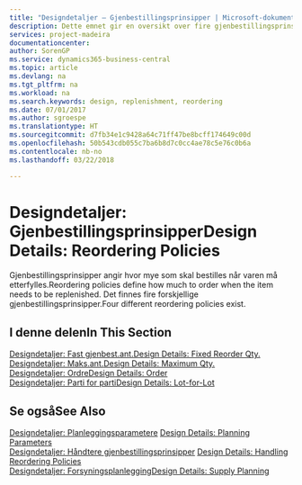 ```yaml
---
title: "Designdetaljer – Gjenbestillingsprinsipper | Microsoft-dokumentasjon"
description: Dette emnet gir en oversikt over fire gjenbestillingsprinsippene som er tilgjengelige for etterfylling.
services: project-madeira
documentationcenter: 
author: SorenGP
ms.service: dynamics365-business-central
ms.topic: article
ms.devlang: na
ms.tgt_pltfrm: na
ms.workload: na
ms.search.keywords: design, replenishment, reordering
ms.date: 07/01/2017
ms.author: sgroespe
ms.translationtype: HT
ms.sourcegitcommit: d7fb34e1c9428a64c71ff47be8bcff174649c00d
ms.openlocfilehash: 50b543cdb055c7ba6b8d7c0cc4ae78c5e76c0b6a
ms.contentlocale: nb-no
ms.lasthandoff: 03/22/2018

---
```

# <a name="design-details-reordering-policies"></a><span data-ttu-id="26ccf-103">Designdetaljer: Gjenbestillingsprinsipper</span><span class="sxs-lookup"><span data-stu-id="26ccf-103">Design Details: Reordering Policies</span></span>
<span data-ttu-id="26ccf-104">Gjenbestillingsprinsipper angir hvor mye som skal bestilles når varen må etterfylles.</span><span class="sxs-lookup"><span data-stu-id="26ccf-104">Reordering policies define how much to order when the item needs to be replenished.</span></span> <span data-ttu-id="26ccf-105">Det finnes fire forskjellige gjenbestillingsprinsipper.</span><span class="sxs-lookup"><span data-stu-id="26ccf-105">Four different reordering policies exist.</span></span>  

## <a name="in-this-section"></a><span data-ttu-id="26ccf-106">I denne delen</span><span class="sxs-lookup"><span data-stu-id="26ccf-106">In This Section</span></span>  
[<span data-ttu-id="26ccf-107">Designdetaljer: Fast gjenbest.ant.</span><span class="sxs-lookup"><span data-stu-id="26ccf-107">Design Details: Fixed Reorder Qty.</span></span>](design-details-fixed-reorder-qty.md)  
[<span data-ttu-id="26ccf-108">Designdetaljer: Maks.ant.</span><span class="sxs-lookup"><span data-stu-id="26ccf-108">Design Details: Maximum Qty.</span></span>](design-details-maximum-qty.md)  
[<span data-ttu-id="26ccf-109">Designdetaljer: Ordre</span><span class="sxs-lookup"><span data-stu-id="26ccf-109">Design Details: Order</span></span>](design-details-order.md)  
[<span data-ttu-id="26ccf-110">Designdetaljer: Parti for parti</span><span class="sxs-lookup"><span data-stu-id="26ccf-110">Design Details: Lot-for-Lot</span></span>](design-details-lot-for-lot.md)  

## <a name="see-also"></a><span data-ttu-id="26ccf-111">Se også</span><span class="sxs-lookup"><span data-stu-id="26ccf-111">See Also</span></span>  
<span data-ttu-id="26ccf-112">[Designdetaljer: Planleggingsparametere](design-details-planning-parameters.md) </span><span class="sxs-lookup"><span data-stu-id="26ccf-112">[Design Details: Planning Parameters](design-details-planning-parameters.md) </span></span>  
<span data-ttu-id="26ccf-113">[Designdetaljer: Håndtere gjenbestillingsprinsipper](design-details-handling-reordering-policies.md) </span><span class="sxs-lookup"><span data-stu-id="26ccf-113">[Design Details: Handling Reordering Policies](design-details-handling-reordering-policies.md) </span></span>  
[<span data-ttu-id="26ccf-114">Designdetaljer: Forsyningsplanlegging</span><span class="sxs-lookup"><span data-stu-id="26ccf-114">Design Details: Supply Planning</span></span>](design-details-supply-planning.md)

